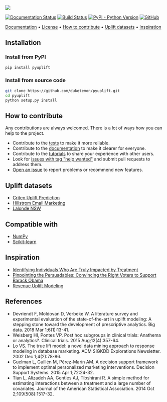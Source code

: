 ![](https://github.com/duketemon/pyuplift/raw/master/resources/pyuplift-logo.png)

[![Documentation Status](https://readthedocs.org/projects/pyuplift/badge/?version=latest)](https://pyuplift.readthedocs.io/en/latest/?badge=latest)
[![Build Status](https://travis-ci.org/duketemon/pyuplift.svg?branch=master)](https://travis-ci.org/duketemon/pyuplift)
[![PyPI - Python Version](https://img.shields.io/badge/python-3.5%20%7C%203.6%20%7C%203.7-blue.svg)](https://github.com/duketemon/pyuplift)
[![GitHub](https://img.shields.io/github/license/duketemon/pyuplift.svg)](https://github.com/duketemon/pyuplift/blob/master/LICENSE)

[Documentation](https://pyuplift.readthedocs.io) •
[License](https://github.com/duketemon/pyuplift/blob/master/LICENSE) •
[How to contribute](#how-to-contribute) •
[Uplift datasets](#uplift-datasets) •
[Inspiration](#inspiration)

## Installation
### Install from PyPI
```bash
pip install pyuplift
```
### Install from source code
```bash
git clone https://github.com/duketemon/pyuplift.git
cd pyuplift
python setup.py install
```

## How to contribute
Any contributions are always welcomed. There is a lot of ways how you can help to the project.
* Contribute to the [tests](https://github.com/duketemon/pyuplift/tree/master/tests) to make it more reliable.
* Contribute to the [documentation](https://github.com/duketemon/pyuplift/tree/master/docs) to make it clearer for everyone.
* Contribute to the [tutorials](https://github.com/duketemon/pyuplift/tree/master/tutorials) to share your experience with other users.
* Look for [issues with tag "help wanted"](https://github.com/duketemon/pyuplift/issues?q=is%3Aissue+is%3Aopen+label%3A"help+wanted") and submit pull requests to address them.
* [Open an issue](https://github.com/duketemon/pyuplift/issues) to report problems or recommend new features.

## Uplift datasets
* [Criteo Uplift Prediction](http://ailab.criteo.com/criteo-uplift-prediction-dataset)
* [Hillstrom Email Marketing](https://blog.minethatdata.com/2008/05/best-answer-e-mail-analytics-challenge.html)
* [Lalonde NSW](https://users.nber.org/~rdehejia/nswdata.html)

## Compatible with
* [NumPy](https://github.com/numpy/numpy)
* [Scikit-learn](https://github.com/scikit-learn/scikit-learn)

## Inspiration
* [Identifying Individuals Who Are Truly Impacted by Treatment](https://www.researchgate.net/profile/Victor_Lo3/publication/270217235_Identifying_Individuals_Who_Are_Truly_Impacted_by_Treatment_Introduction_to_Recent_Advances_in_Uplift_Modeling/links/54a2dbbf0cf257a63604da2a/Identifying-Individuals-Who-Are-Truly-Impacted-by-Treatment-Introduction-to-Recent-Advances-in-Uplift-Modeling.pdf)
* [Pinpointing the Persuadables: Convincing the Right Voters to Support Barack Obama](https://www.predictiveanalyticsworld.com/patimes/video-dan-porter-clip/2957)
* [Revenue Uplift Modeling](https://www.researchgate.net/publication/321729653_Revenue_Uplift_Modeling)

## References
* Devriendt F, Moldovan D, Verbeke W. A literature survey and experimental evaluation of the state-of-the-art in uplift modeling: A stepping stone toward the development of prescriptive analytics. Big data. 2018 Mar 1;6(1):13-41.
* Weisberg HI, Pontes VP. Post hoc subgroups in clinical trials: Anathema or analytics?. Clinical trials. 2015 Aug;12(4):357-64.
* Lo VS. The true lift model: a novel data mining approach to response modeling in database marketing. ACM SIGKDD Explorations Newsletter. 2002 Dec 1;4(2):78-86.
* Guelman L, Guillén M, Pérez-Marín AM. A decision support framework to implement optimal personalized marketing interventions. Decision Support Systems. 2015 Apr 1;72:24-32.
* Tian L, Alizadeh AA, Gentles AJ, Tibshirani R. A simple method for estimating interactions between a treatment and a large number of covariates. Journal of the American Statistical Association. 2014 Oct 2;109(508):1517-32.
